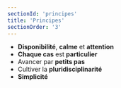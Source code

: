 ```yaml
---
sectionId: 'principes'
title: 'Principes'
sectionOrder: '3'
---
```


* **Disponibilité**, **calme** et **attention**
* **Chaque cas** est **particulier**
* Avancer par **petits pas**
* Cultiver la **pluridisciplinarité**
* **Simplicité**
